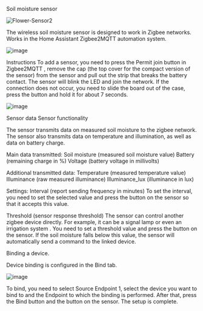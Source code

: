 Soil moisture sensor

![Flower-Sensor2](https://github.com/user-attachments/assets/eeecd25c-9b8a-444b-b915-c32054b1b50d)


The wireless soil moisture sensor is designed to work in Zigbee networks. Works in the Home Assistant Zigbee2MQTT automation system.

![image](https://github.com/user-attachments/assets/8ee8b440-00bb-44cc-b410-61f1b9f83288)


Instructions
To add a sensor, you need to press the Permit join button in Zigbee2MQTT , remove the cap (the top cover for the compact version of the sensor) from the sensor and pull out the strip that breaks the battery contact. The sensor will blink the LED and join the network. If the connection does not occur, you need to slide the board out of the case, press the button and hold it for about 7 seconds.

![image](https://github.com/user-attachments/assets/846c8639-2e32-41ea-a1c2-c87be6a39267)


Sensor data
Sensor functionality

The sensor transmits data on measured soil moisture to the zigbee network. The sensor also transmits data on temperature and illumination, as well as data on battery charge.

Main data transmitted:
Soil moisture (measured soil moisture value)
Battery (remaining charge in %)
Voltage (battery voltage in millivolts)

Additional transmitted data:
Temperature (measured temperature value)
Illuminance (raw measured illuminance)
Illuminance_lux (illuminance in lux)

Settings:
Interval (report sending frequency in minutes)
To set the interval, you need to set the selected value and press the button on the sensor so that it accepts this value.

Threshold (sensor response threshold)
The sensor can control another zigbee device directly. For example, it can be a signal lamp or even an irrigation system . You need to set a threshold value and press the button on the sensor. If the soil moisture falls below this value, the sensor will automatically send a command to the linked device.

Binding a device.

Device binding is configured in the Bind tab.

![image](https://github.com/user-attachments/assets/ba565678-4d02-4bea-857b-5a5b9e154d26)

To bind, you need to select Source Endpoint 1, select the device you want to bind to and the Endpoint to which the binding is performed. After that, press the Bind button and the button on the sensor. The setup is complete.
